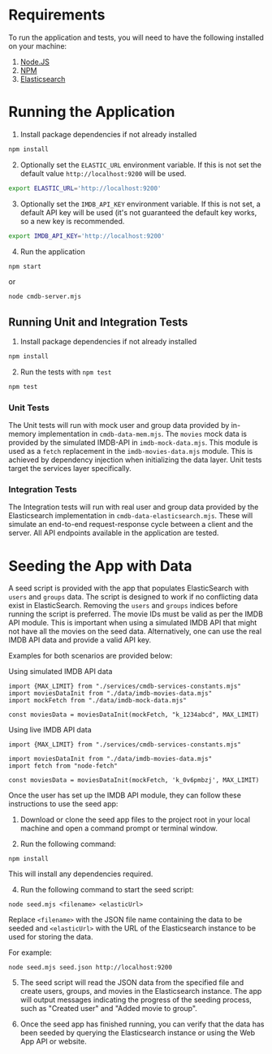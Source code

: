 # Requirements
To run the application and tests, you will need to have the following installed on your machine:

1. [Node.JS](https://nodejs.org/en/)
2. [NPM](https://www.npmjs.com/get-npm)
3. [Elasticsearch](https://www.elastic.co/guide/en/elasticsearch/reference/current/install-elasticsearch.html)

# Running the Application

1. Install package dependencies if not already installed
```bash
npm install
```
2. Optionally set the `ELASTIC_URL` environment variable. If this is not set the default value `http://localhost:9200` will be used.
```bash
export ELASTIC_URL='http://localhost:9200'
```
3. Optionally set the `IMDB_API_KEY` environment variable. If this is not set, a default API key will be used (it's not guaranteed the default key works, so a new key is recommended.
```bash
export IMDB_API_KEY='http://localhost:9200'
```
4. Run the application 
```bash
npm start
```
or
```bash
node cmdb-server.mjs
```

## Running Unit and Integration Tests

1. Install package dependencies if not already installed
```bash
npm install
```
2. Run the tests with `npm test`
```bash
npm test
```

### Unit Tests
The Unit tests will run with mock user and group data provided by in-memory implementation in `cmdb-data-mem.mjs`.
The `movies` mock data is provided by the simulated IMDB-API in `imdb-mock-data.mjs`.
This module is used as a `fetch` replacement in the `imdb-movies-data.mjs` module.
This is achieved by dependency injection when initializing the data layer.
Unit tests target the services layer specifically. 

### Integration Tests
The Integration tests will run with real user and group data provided by the Elasticsearch implementation in `cmdb-data-elasticsearch.mjs`.
These will simulate an end-to-end request-response cycle between a client and the server.
All API endpoints available in the application are tested.


# Seeding the App with Data

A seed script is provided with the app that populates ElasticSearch with `users` and `groups` data. The script is designed to work if no conflicting data exist in ElasticSearch. Removing the `users` and `groups` indices before running the script is preferred.
The movie IDs must be valid as per the IMDB API module. This is important when using a simulated IMDB API that might not have all the movies on the seed data.
Alternatively, one can use the real IMDB API data and provide a valid API key.

Examples for both scenarios are provided below:

Using simulated IMDB API data
```
import {MAX_LIMIT} from "./services/cmdb-services-constants.mjs"
import moviesDataInit from "./data/imdb-movies-data.mjs"
import mockFetch from "./data/imdb-mock-data.mjs"

const moviesData = moviesDataInit(mockFetch, "k_1234abcd", MAX_LIMIT)
```

Using live IMDB API data
```
import {MAX_LIMIT} from "./services/cmdb-services-constants.mjs"

import moviesDataInit from "./data/imdb-movies-data.mjs"
import fetch from "node-fetch"

const moviesData = moviesDataInit(mockFetch, 'k_0v6pmbzj', MAX_LIMIT)
```

Once the user has set up the IMDB API module, they can follow these instructions to use the seed app:

1. Download or clone the seed app files to the project root in your local machine and open a command prompt or terminal window.

2. Run the following command: 

```
npm install
```

This will install any dependencies required.

4. Run the following command to start the seed script: 

```
node seed.mjs <filename> <elasticUrl>
```

Replace `<filename>` with the JSON file name containing the data to be seeded and `<elasticUrl>` with the URL of the Elasticsearch instance to be used for storing the data. 

For example:

```
node seed.mjs seed.json http://localhost:9200
```

5. The seed script will read the JSON data from the specified file and create users, groups, and movies in the Elasticsearch instance. The app will output messages indicating the progress of the seeding process, such as "Created user" and "Added movie to group".

6. Once the seed app has finished running, you can verify that the data has been seeded by querying the Elasticsearch instance or using the Web App API or website.
